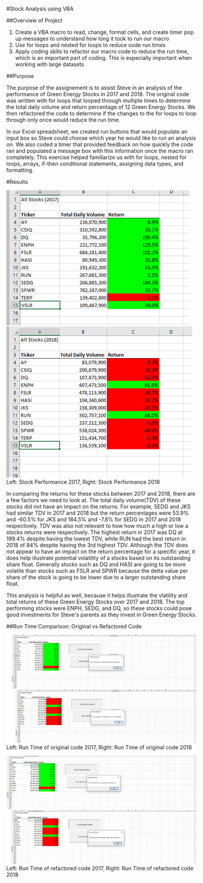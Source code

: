 #Stock Analysis using VBA

##Overview of Project

1. Create a VBA macro to read, change, format cells, and create timer pop up messages to understand how long it took to run our macro
2. Use for loops and nested for loops to reduce code run times
3. Apply coding skills to refactor our macro code to reduce the run time, which is an important part of coding. This is especially important when working with large datasets

##Purpose

The purpose of the assignement is to assist Steve in an analysis of the performance of Green Energy Stocks in 2017 and 2018. The original code was written with for loops that looped through multiple times to determine the total daily volume and return percentage of 12 Green Energy Stocks. We then refactored the code to determine if the changes to the for loops to loop through only once would reduce the run time.

In our Excel spreadsheet, we created run buttons that would populate an input box so Steve could choose which year he would like to run an analysis on. We also coded a timer that provided feedback on how quickly the code ran and populated a message box with this information once the macro ran completely. This exercise helped familiarize us with for loops, nested for loops, arrays, if-then conditional statements, assigning data types, and formatting. 

#Results

![This is an image](https://github.com/weise142/stock_analysis/blob/9e6fd17c16a46779f7a9e674a376ca1bd4f573d3/2017%20Stock%20Performance.png)![This is an image](https://github.com/weise142/stock_analysis/blob/9e6fd17c16a46779f7a9e674a376ca1bd4f573d3/2018%20Stock%20Performance.png)
Left: Stock Performance 2017, Right: Stock Performance 2018

In comparing the returns for these stocks between 2017 and 2018, there are a few factors we need to look at. The total daily volume(TDV) of these stocks did not have an impact on the returns. For example, SEDG and JKS had similar TDV in 2017 and 2018 but the return percentages were 53.9% and -60.5% for JKS and 184.5% and -7.8% for SEDG in 2017 and 2018 respectively. TDV was also not relevant to how how much a high or low a stocks returns were respectively. The highest return in 2017 was DQ at 199.4% despite having the lowest TDV, while RUN had the best return in 2018 of 84% despite having the 3rd highest TDV. Although the TDV does not appear to have an impact on the return percentage for a specific year, it does help illustrate potential volatility of a stocks based on its outstanding share float. Generally stocks such as DQ and HASI are going to be more volatile than stocks such as FSLR and SPWR because the delta value per share of the stock is going to be lower due to a larger outstanding share float. 

This analysis is helpful as well, because it helps illustrate the vlatility and total returns of these Green Energy Stocks over 2017 and 2018. The top performing stocks were ENPH, SEDG, and DQ, so these stocks could pose good investments for Steve's parents as they invest in Green Energy Stocks. 

##Run Time Comparison: Original vs Refactored Code

![This is an image](https://github.com/weise142/stock_analysis/blob/9e6fd17c16a46779f7a9e674a376ca1bd4f573d3/Initial%202017%20run%20time.png)![This is an image](https://github.com/weise142/stock_analysis/blob/9e6fd17c16a46779f7a9e674a376ca1bd4f573d3/Initial%202018%20run%20time.png)
Left: Run Time of original code 2017, Right: Run Time of original code 2018

![This is an image](https://github.com/weise142/stock_analysis/blob/9e6fd17c16a46779f7a9e674a376ca1bd4f573d3/Refactored%202017%20run%20time.png)![This is an image](https://github.com/weise142/stock_analysis/blob/9e6fd17c16a46779f7a9e674a376ca1bd4f573d3/Refactored%202018%20run%20time.png)
Left: Run Time of refactored code 2017, Right: Run Time of refactored code 2018


